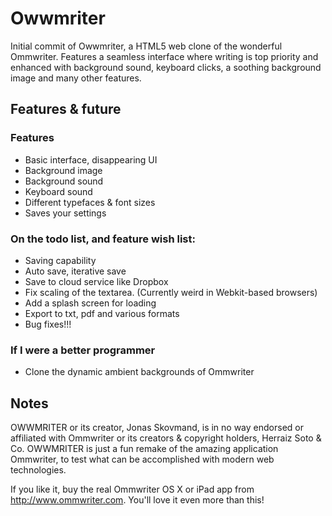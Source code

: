 # Owwmriter
Initial commit of Owwmriter, a HTML5 web clone of the wonderful Ommwriter. Features a seamless interface where writing is top priority and enhanced with background sound, keyboard clicks, a soothing background image and many other features.

## Features & future

### Features
* Basic interface, disappearing UI
* Background image
* Background sound
* Keyboard sound
* Different typefaces & font sizes
* Saves your settings

### On the todo list, and feature wish list:
* Saving capability
* Auto save, iterative save
* Save to cloud service like Dropbox
* Fix scaling of the textarea. (Currently weird in Webkit-based browsers)
* Add a splash screen for loading
* Export to txt, pdf and various formats
* Bug fixes!!!

### If I were a better programmer
* Clone the dynamic ambient backgrounds of Ommwriter

## Notes
OWWMRITER or its creator, Jonas Skovmand, is in no way endorsed or affiliated with Ommwriter or its creators & copyright holders, Herraiz Soto & Co. OWWMRITER is just a fun remake of the amazing application Ommwriter, to test what can be accomplished with modern web technologies.

If you like it, buy the real Ommwriter OS X or iPad app from http://www.ommwriter.com. You'll love it even more than this!
